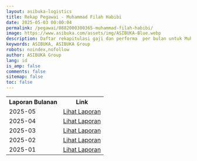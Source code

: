 ```yaml
---
layout: asibuka-logistics
title: Rekap Pegawai - Muhammad Filah Habibi
date: 2025-05-03 00:00:04
permalink: /pegawai/0882000300365-muhammad-filah-habibi/
image: https://www.asibuka.com/assets/img/ASIBUKA-Blue.webp
description: Daftar rekapitulasi gaji dan performa  per bulan untuk Muhammad Filah Habibi.
keywords: ASIBUKA, ASIBUKA Group
robots: noindex,nofollow
author: ASIBUKA Group
lang: id
is_amp: false
comments: false
sitemap: false
toc: false
---
```


<div class='table-container'>
<table>
<tr>
<th>Laporan Bulanan</th><th>Link</th>
</tr>
<tr>
<td>2025-05</td>
<td><a class='btn block' title='Lihat Laporan' href='{{ page.url | replace: "/amp/" , "" }}?function=komisi-asibuka-logistics&title=Pegawai%20-%20Muhammad%20Filah%20Habibi%20Periode%202025-5&title1=Ringkasan&id1=2PACX-1vTPeqxEnkAUsKekA0eIwQVVYkwNwbjolgYHMSLBbMgM4vK9WStDfwXZW6raUkGvqah1BSPc7WXHCYa0&gid1=367521391'>Lihat Laporan</a></td>
</tr>
<tr>
<td>2025-04</td>
<td><a class='btn block' title='Lihat Laporan' href='{{ page.url | replace: "/amp/" , "" }}?function=komisi-asibuka-logistics&title=Pegawai%20-%20Muhammad%20Filah%20Habibi%20Periode%202025-4&title1=Ringkasan&id1=2PACX-1vRUSev-p6MPZbJ1-2OwkyACe4InaBBoTAD0FYwUQD-45vNLx6D2-8ePjjKTn-EQkn7Mz9EsJKF179SS&gid1=1066187841'>Lihat Laporan</a></td>
</tr>
<tr>
<td>2025-03</td>
<td><a class='btn block' title='Lihat Laporan' href='{{ page.url | replace: "/amp/" , "" }}?function=komisi-asibuka-logistics&title=Pegawai%20-%20Muhammad%20Filah%20Habibi%20Periode%202025-3&title1=Ringkasan&id1=2PACX-1vQdhehZydJ_urNZp2umjfqwE_UrU6TSYOEZ4hkQ9qVPGNoXWC61uzfgqPw5NCIWZ8hsKJqEFbrzUCyw&gid1=1609130892'>Lihat Laporan</a></td>
</tr>
<tr>
<td>2025-02</td>
<td><a class='btn block' title='Lihat Laporan' href='{{ page.url | replace: "/amp/" , "" }}?function=komisi-asibuka-logistics&title=Pegawai%20-%20Muhammad%20Filah%20Habibi%20Periode%202025-2&title1=Ringkasan&id1=2PACX-1vSUF05unh4uj7ZD0MTOtO-X7gDKwkvNLXjsS_imxgAqe1BBONuZ_1xW0zdFSMbFhyQJc3Z6V1jAMDou&gid1=335181189'>Lihat Laporan</a></td>
</tr>
<tr>
<td>2025-01</td>
<td><a class='btn block' title='Lihat Laporan' href='{{ page.url | replace: "/amp/" , "" }}?function=komisi-asibuka-logistics&title=Pegawai%20-%20Muhammad%20Filah%20Habibi%20Periode%202025-1&title1=Ringkasan&id1=2PACX-1vTuFFzSHkXyg1NKlFNUyweJgfk0-43qjXf2ZzpR6rgO9XFm4yG0JDUrszXxMUN6AyCumS_1lF3Q-pm6&gid1=542051721'>Lihat Laporan</a></td>
</tr>
</table>
</div>